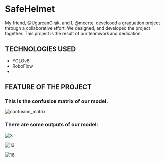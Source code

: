 # SafeHelmet
My friend, @UgurcanCirak, and I, @meerte, developed a graduation project through a collaborative effort. We designed, and developed the project together. This project is the result of our teamwork and dedication.

## TECHNOLOGIES USED
* YOLOv8
* RoboFlow
* 


## FEATURE OF THE PROJECT
### This is the confusion matrix of our model.

![confusion_matrix](https://github.com/meerte/SafeHelmet/assets/78919954/b67ca5b5-464a-4777-b070-fa02c6ed60dd)

### There are some outputs of our model:


![3](https://github.com/meerte/SafeHelmet/assets/78919954/03c8650e-1677-4d5e-8a19-68a430582061)

![13](https://github.com/meerte/SafeHelmet/assets/78919954/ec926d89-6d50-4e4f-a080-7b4c8eb04c8f)

![16](https://github.com/meerte/SafeHelmet/assets/78919954/6fee9457-656b-4552-8e0c-31841f693633)
